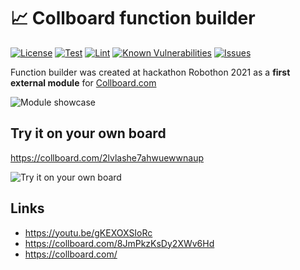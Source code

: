 # 📈 Collboard function builder

<!--Badges-->
[![License](https://img.shields.io/github/license/collboard/function-builder.svg?style=flat)](https://raw.githubusercontent.com/collboard/function-builder/master/LICENSE)
[![Test](https://github.com/collboard/function-builder/actions/workflows/test.yml/badge.svg)](https://github.com/collboard/function-builder/actions/workflows/test.yml)
[![Lint](https://github.com/collboard/function-builder/actions/workflows/lint.yml/badge.svg)](https://github.com/collboard/function-builder/actions/workflows/lint.yml)
[![Known Vulnerabilities](https://snyk.io/test/github/collboard/function-builder/badge.svg)](https://snyk.io/test/github/collboard/function-builder)
[![Issues](https://img.shields.io/github/issues/collboard/function-builder.svg?style=flat)](https://github.com/collboard/function-builder/issues)
<!--/Badges-->

Function builder was created at hackathon Robothon 2021 as a **first external module** for [Collboard.com](https://www.npmjs.com/package/@collboard/modules-sdk/)

![Module showcase](https://user-images.githubusercontent.com/23721952/105996243-5d3e4180-60aa-11eb-8e8f-cf92729b1e8c.png)

## Try it on your own board

https://collboard.com/2lvlashe7ahwuewwnaup

![Try it on your own board](https://user-images.githubusercontent.com/23721952/105579498-6b791e80-5d87-11eb-805e-5c3740c9e6ef.gif)

## Links

-   https://youtu.be/gKEXOXSIoRc
-   https://collboard.com/8JmPkzKsDy2XWv6Hd
-   https://collboard.com/
